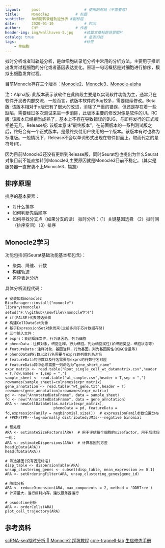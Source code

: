 ```yaml
---
layout:     post   				    # 使用的布局（不需要改）
title:      Monocle2			# 标题 
subtitle:   单细胞转录组轨迹分析 #副标题
date:       2020-01-10 				# 时间
author:     CHY					# 作者
header-img: img/wallhaven-5.jpg 	#这篇文章标题背景图片
catalog: true 						# 是否归档
tags:								#标签
    - 单细胞
---
```


拟时分析或者叫轨迹分析，是单细胞转录组分析中常用的分析方法。主要用于推断出发育过程细胞的分化或者基因表达变化。原理一句话概括是对细胞进行排序，模拟出细胞发育过程。

目前Monocle存在三个版本：[Monocle2](https://cole-trapnell-lab.github.io/monocle-release/docs/#installing-monocle)、[Monocle3](https://cole-trapnell-lab.github.io/monocle3/)、[Monocle-alpha](https://cole-trapnell-lab.github.io/monocle3/)

注：Alpha版: 此版本表示该软件在此阶段主要是以实现软件功能为主，通常只在软件开发者内部交流，一般而言，该版本软件的Bug较多，需要继续修改。Beta版: 该版本相对于α版已有了很大的改进，消除了严重的错误，但还是存在着一些缺陷，需要经过多次测试来进一步消除，此版本主要的修改对像是软件的UI。RC版: 该版本已经相当成熟了，基本上不存在导致错误的BUG，与即将发行的正式版相差无几。Release版: 该版本意味“最终版本”，在前面版本的一系列测试版之后，终归会有一个正式版本，是最终交付用户使用的一个版本。该版本有时也称为标准版。一般情况下，Release不会以单词形式出现在软件封面上，取而代之的是符号(R)。

因为目前Monocle3还没有更新到Release版，同时Seurat包也提出为什么Seurat对象目前不能直接转到Monocle3,主要原因就是Monocle3目前不稳定。（其实是服务器一直安装不上Monocle3...尴尬)

## 排序原理
排序的基本要素：
* 对什么排序
* 如何判断先后顺序
* 如何寻找分支点（如果分支的话）
拟时分析：（1）关键基因选择 （2）拟时间（排序空间）（3）排序

## Monocle2学习
功能包括(将Seurat基础功能基本都包含)：
* 聚类、降维、计数
* 构建轨迹
* 差异表达分析

具体分析流程代码：
```
# 安装加载monocle2
BiocManager::install("monocle")
library(monocle)
setwd("F:\\github\\newfile\\monocle学习")
# if(FALSE)代表可选步骤
# 构建CellDataSet对象
# 基于ExpressionSet对象而来(之前多用于芯片数据存储)
# 三个输入文件：
# exprs：表达矩阵文件，行为基因名，列为细胞
# phenoData：注释对象，细胞注释，行为细胞，列为细胞属性(如细胞类型，细胞状态等)
# featureData：注释对象，基因注释，行为基因，列为基因属性(如GC含量等)
# phenoData的行数以及行名需要与exprs的列数列名对应
# featureData的行数以及行名需要与exprs的行数行名对应
# featureData其中必须需要一列命名为“gene_short_name"
expr_matrix <- read.table("Root_single_cell_wt_datamatrix.csv",header = T,row.names = 1,sep = ",")
sample_sheet <- read.table("wt_sample.csv",header = T,sep = ",")
rownames(sample_sheet)=colnames(expr_matrix)
gene_annotation <- read.table("wt_gene.txt",header = T)
rownames(gene_annotation)=rownames(expr_matrix)
pd <- new("AnnotatedDataFrame", data = sample_sheet)
fd <- new("AnnotatedDataFrame", data = gene_annotation)
ARA <- newCellDataSet(as.matrix(expr_matrix),
                      phenoData = pd, featureData = fd,expressionFamily = negbinomial.size())  # expressionFamil参数设置分布
# FPKM/TPM---log-mormally distributed;UMIs---negative binomial

# 预处理
ARA <- estimateSizeFactors(ARA)  # 用于评估每个细胞的sizefactor, 用于后续归一化；
ARA <- estimateDispersions(ARA)  # 计算基因的方差
head(pData(ARA))
head(fData(ARA))

# 筛选基因(没有固定标准)
disp_table <- dispersionTable(ARA)
unsup_clustering_genes <- subset(disp_table, mean_expression >= 0.1)
ARA <- setOrderingFilter(ARA, unsup_clustering_genes$gene_id)

# 降维分析
ARA <- reduceDimension(ARA, max_components = 2, method = 'DDRTree')   # 计算量大，运行巨耗内存，建议服务器运行

# psudotime分析
ARA <- orderCells(ARA)
plot_cell_trajectory(ARA)
```



## 参考资料
[scRNA-seq拟时分析 || Monocle2 踩坑教程](https://www.jianshu.com/p/66c387e1de3d)
[cole-trapnell-lab](http://cole-trapnell-lab.github.io/monocle-release/docs/)
[生信修炼手册](https://mp.weixin.qq.com/s/WdWBIK4RnBapT7k739jq2A)